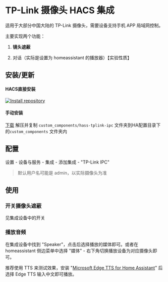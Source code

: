 # TP-Link 摄像头 HACS 集成

适用于大部分中国大陆的 TP-Link 摄像头，需要设备支持手机 APP 局域网控制。

主要实现两个功能：

1. **镜头遮蔽**

2. 对话（实际是设置为 homeassistant 的播放器）【实验性质】


## 安装/更新

#### HACS直接安装

[![Install repository](https://my.home-assistant.io/badges/hacs_repository.svg)](https://my.home-assistant.io/redirect/hacs_repository/?owner=bingooo&repository=hass-tplink-ipc&category=integration)

#### 手动安装

[下载](https://github.com/bingooo/hass-tplink-ipc/archive/main.zip) 解压并复制 `custom_components/hass-tplink-ipc` 文件夹到HA配置目录下的`custom_components` 文件夹内


## 配置

设置 - 设备与服务 - 集成 - 添加集成 - "TP-Link IPC"

> 默认用户名可能是 admin，以实际摄像头为准

## 使用

### 开关摄像头遮蔽

见集成设备中的开关

### 播放音频

在集成设备中找到 "Speaker"，点击后选择播放的媒体即可。或者在 homeassistant 侧边菜单中选择 "媒体" - 右下角切换播放设备为对应摄像头即可。

推荐使用 TTS 来测试效果，安装 "[Microsoft Edge TTS for Home Assistant](https://github.com/hasscc/hass-edge-tts/tree/main)" 后选择 Edge TTS 输入中文即可播放。

